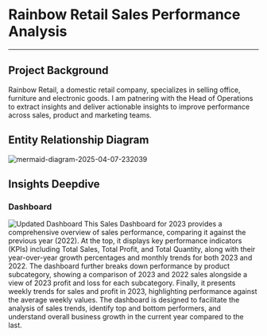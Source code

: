 # Rainbow Retail Sales Performance Analysis 
---
## Project Background
Rainbow Retail, a domestic retail company, specializes in selling office, furniture and electronic goods. I am patnering with the Head of Operations to extract insights and deliver actionable insights to improve performance across sales, product and marketing teams.

## Entity Relationship Diagram
![mermaid-diagram-2025-04-07-232039](https://github.com/user-attachments/assets/e1e5b141-c708-4e06-9e10-c013c608b765)

## Insights Deepdive
### Dashboard
![Updated Dashboard](https://github.com/user-attachments/assets/50712b6e-7f9d-4e8f-8cec-96f3e7de43bd)
This Sales Dashboard for 2023 provides a comprehensive overview of sales performance, comparing it against the previous year (2022). At the top, it displays key performance indicators (KPIs) including Total Sales, Total Profit, and Total Quantity, along with their year-over-year growth percentages and monthly trends for both 2023 and 2022. The dashboard further breaks down performance by product subcategory, showing a comparison of 2023 and 2022 sales alongside a view of 2023 profit and loss for each subcategory. Finally, it presents weekly trends for sales and profit in 2023, highlighting performance against the average weekly values. The dashboard is designed to facilitate the analysis of sales trends, identify top and bottom performers, and understand overall business growth in the current year compared to the last.
